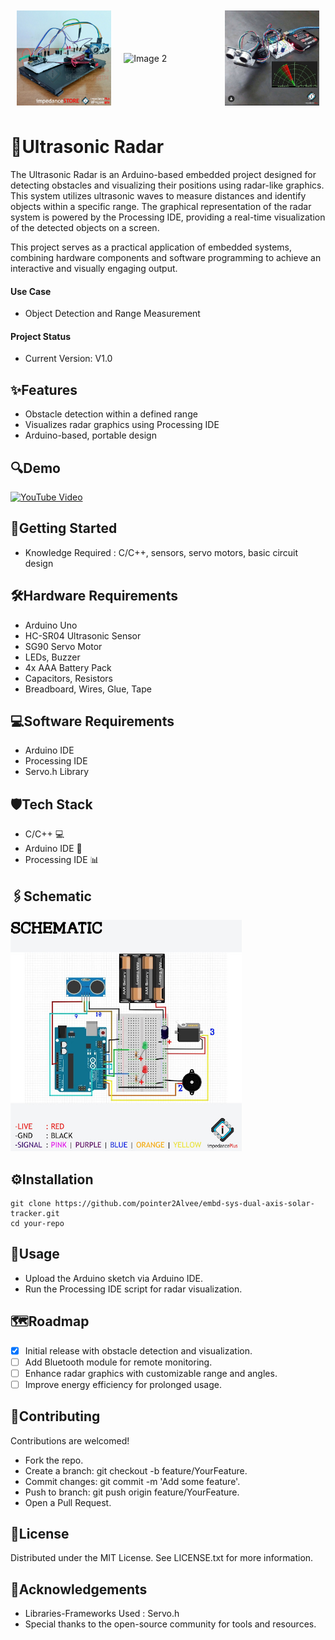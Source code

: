 <div style="display: flex; justify-content: space-around; align-items: center;">
  <img src="images/proj_pic_1.jpg" alt="Image 1" style="width: 30%; margin: 10px;">
  <img src="images/proj_pic_2_v.jpg" alt="Image 2" style="width: 30%; margin: 10px;">
  <img src="images/proj_pic_3.jpg" alt="Image 3" style="width: 30%; margin: 10px;">
</div>

# 📜Ultrasonic Radar
The Ultrasonic Radar is an Arduino-based embedded project designed for detecting obstacles and visualizing their positions using radar-like graphics. This system utilizes ultrasonic waves to measure distances and identify objects within a specific range. The graphical representation of the radar system is powered by the Processing IDE, providing a real-time visualization of the detected objects on a screen.

This project serves as a practical application of embedded systems, combining hardware components and software programming to achieve an interactive and visually engaging output.

#### Use Case 
- Object Detection and Range Measurement
#### Project Status
- Current Version: V1.0

## ✨Features
- Obstacle detection within a defined range
- Visualizes radar graphics using Processing IDE
- Arduino-based, portable design

## 🔍Demo
<a href="https://www.youtube.com/watch?v=YourVideoLink" target="_blank">
  <img src="https://img.youtube.com/vi/YourVideoLink/hqdefault.jpg" alt="YouTube Video" width="390" height="270">
</a>

## 🚀Getting Started
- Knowledge Required : C/C++, sensors, servo motors, basic circuit design

## 🛠️Hardware Requirements
- Arduino Uno
- HC-SR04 Ultrasonic Sensor
- SG90 Servo Motor
- LEDs, Buzzer
- 4x AAA Battery Pack
- Capacitors, Resistors
- Breadboard, Wires, Glue, Tape

## 💻Software Requirements
- Arduino IDE
- Processing IDE
- Servo.h Library

## 🛡️Tech Stack
- C/C++ 💻
- Arduino IDE 🧩
- Processing IDE 📊

## 🖇️Schematic
<img src="images/schematic.jpg" width="370" height="370" />

## ⚙️Installation
```
git clone https://github.com/pointer2Alvee/embd-sys-dual-axis-solar-tracker.git 
cd your-repo  
```

## 📖Usage
- Upload the Arduino sketch via Arduino IDE.
- Run the Processing IDE script for radar visualization.

## 🗺️Roadmap
- [x] Initial release with obstacle detection and visualization.
- [ ] Add Bluetooth module for remote monitoring.
- [ ] Enhance radar graphics with customizable range and angles.
- [ ] Improve energy efficiency for prolonged usage.

## 🤝Contributing
Contributions are welcomed!

+ Fork the repo. 
+ Create a branch: git checkout -b feature/YourFeature.
+ Commit changes: git commit -m 'Add some feature'.
+ Push to branch: git push origin feature/YourFeature.
+ Open a Pull Request.

## 📜License
Distributed under the MIT License. See LICENSE.txt for more information.

## 🙏Acknowledgements
- Libraries-Frameworks Used : Servo.h  
- Special thanks to the open-source community for tools and resources.

